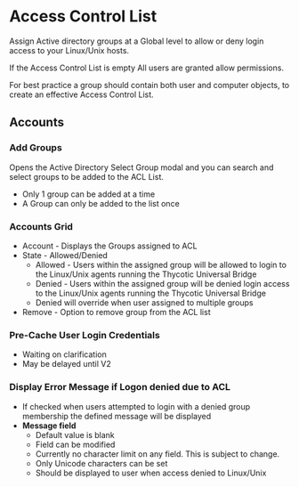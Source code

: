 [title]: # (Access Control List)
[tags]: # (panel)
[priority]: # (12)
# Access Control List

Assign Active directory groups at a Global level to allow or deny login access to your Linux/Unix hosts.

If the Access Control List is empty All users are granted allow permissions.

For best practice a group should contain both user and computer objects, to create an effective Access Control List.

## Accounts

### Add Groups

Opens the Active Directory Select Group modal and you can search and select
groups to be added to the ACL List.

* Only 1 group can be added at a time
* A Group can only be added to the list once

### Accounts Grid

* Account - Displays the Groups assigned to ACL
* State - Allowed/Denied
  * Allowed - Users within the assigned group will be allowed to login to the Linux/Unix agents running the Thycotic Universal Bridge
  * Denied - Users within the assigned group will be denied login access to the Linux/Unix agents running the Thycotic Universal Bridge
  * Denied will override when user assigned to multiple groups
* Remove - Option to remove group from the ACL list

### Pre-Cache User Login Credentials

* Waiting on clarification
* May be delayed until V2

### Display Error Message if Logon denied due to ACL

* If checked when users attempted to login with a denied group membership the defined message will be displayed
* __Message field__
  * Default value is blank
  * Field can be modified
  * Currently no character limit on any field. This is subject to change.
  * Only Unicode characters can be set
  * Should be displayed to user when access denied to Linux/Unix

